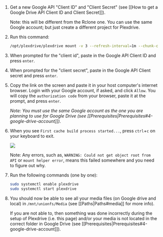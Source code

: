 1. Get a new Google API "Client ID" and "Client Secret" (see [[How to get a Google Drive API Client ID and Client Secret]]).

    Note: this will be different from the Rclone one. You can use the same Google account; but just create a different project for Plexdrive. 

1. Run this command:

    ```bash
    /opt/plexdrive/plexdrive mount -v 3 --refresh-interval=1m --chunk-check-threads=8 --chunk-load-threads=8 --chunk-load-ahead=4 --max-chunks=250 --fuse-options=allow_other,read_only --config=/opt/plexdrive --cache-file=/opt/plexdrive/cache.bolt /mnt/plexdrive
    ```
1. When prompted for the "client id", paste in the Google API Client ID and press `enter`.

1. When prompted for the "client secret", paste in the Google API Client secret and press `enter`.

1. Copy the link on the screen  and paste it in your host computer's internet browser. Login with your Google account, if asked, and click `Allow`. You will copy the `authorization code` from your browser, paste it at the prompt, and press `enter`.


   _Note: You must use the same Google account as the one you are planning to use for Google Drive (see [[Prerequisites|Prerequisites#4-google-drive-account]])._

1. When you see `First cache build process started...`, press `ctrl`+`c` on your keyboard to exit.

   ![](http://i.imgur.com/bDTmXbT.png)

    Note: Any errors, such as, `WARNING: Could not get object root from API` or `mount helper error`, means this failed somewhere and you need to figure out why. 

1. Run the following commands (one by one):

    ```bash
    sudo systemctl enable plexdrive
    sudo systemctl start plexdrive
    ```
1. You should now be able to see all your media files (on Google drive and local) in `/mnt/unionfs/Media` (see [[Paths|Paths#media]] for more info). 

   If you are not able to, then something was done incorrectly during the setup of Plexdrive (i.e. this page) and/or your media is not located in the correct folder in Google Drive (see [[Prerequisites|Prerequisites#4-google-drive-account]]).